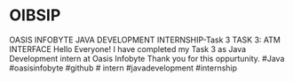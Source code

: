 # OIBSIP
OASIS INFOBYTE JAVA DEVELOPMENT INTERNSHIP-Task 3
TASK 3: ATM INTERFACE
Hello Everyone!
I have completed my Task 3 as Java Development intern at Oasis Infobyte 
Thank you for this oppurtunity.
#Java #oasisinfobyte #github # intern #javadevelopment #internship 
